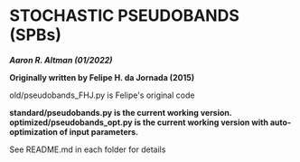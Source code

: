 # STOCHASTIC PSEUDOBANDS (SPBs)

***Aaron R. Altman (01/2022)***

**Originally written by Felipe H. da Jornada (2015)**

old/pseudobands_FHJ.py is Felipe's original code

**standard/pseudobands.py is the current working version.** 
**optimized/pseudobands_opt.py is the current working version with auto-optimization of input parameters.**

See README.md in each folder for details
